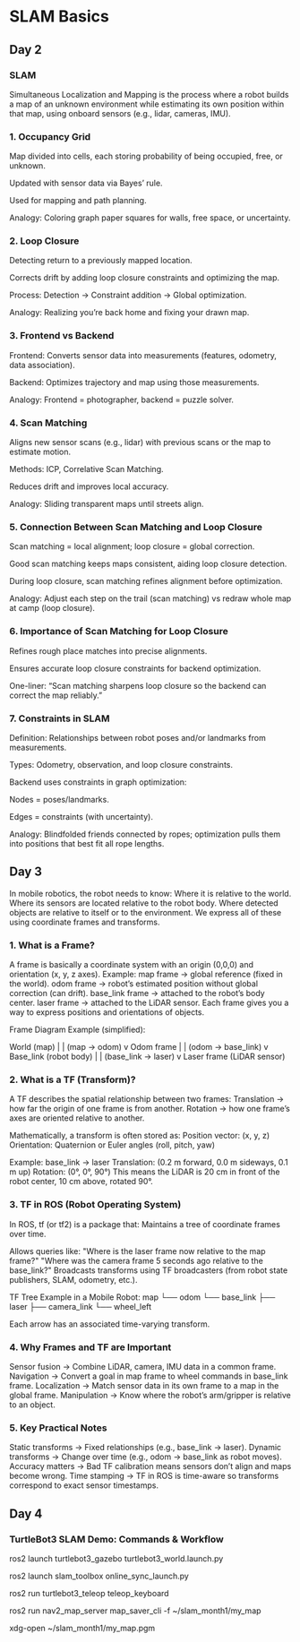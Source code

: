 # SLAM Basics
## Day 2
### SLAM
Simultaneous Localization and Mapping is the process where a robot builds a map of an unknown environment while estimating its own position within that map, using onboard sensors (e.g., lidar, cameras, IMU).

### 1. Occupancy Grid
Map divided into cells, each storing probability of being occupied, free, or unknown.

Updated with sensor data via Bayes’ rule.

Used for mapping and path planning.

Analogy: Coloring graph paper squares for walls, free space, or uncertainty.

### 2. Loop Closure
Detecting return to a previously mapped location.

Corrects drift by adding loop closure constraints and optimizing the map.

Process: Detection → Constraint addition → Global optimization.

Analogy: Realizing you’re back home and fixing your drawn map.

### 3. Frontend vs Backend
Frontend: Converts sensor data into measurements (features, odometry, data association).

Backend: Optimizes trajectory and map using those measurements.

Analogy: Frontend = photographer, backend = puzzle solver.

### 4. Scan Matching
Aligns new sensor scans (e.g., lidar) with previous scans or the map to estimate motion.

Methods: ICP, Correlative Scan Matching.

Reduces drift and improves local accuracy.

Analogy: Sliding transparent maps until streets align.

### 5. Connection Between Scan Matching and Loop Closure
Scan matching = local alignment; loop closure = global correction.

Good scan matching keeps maps consistent, aiding loop closure detection.

During loop closure, scan matching refines alignment before optimization.

Analogy: Adjust each step on the trail (scan matching) vs redraw whole map at camp (loop closure).

### 6. Importance of Scan Matching for Loop Closure
Refines rough place matches into precise alignments.

Ensures accurate loop closure constraints for backend optimization.

One-liner: “Scan matching sharpens loop closure so the backend can correct the map reliably.”

### 7. Constraints in SLAM
Definition: Relationships between robot poses and/or landmarks from measurements.

Types: Odometry, observation, and loop closure constraints.

Backend uses constraints in graph optimization:

Nodes = poses/landmarks.

Edges = constraints (with uncertainty).

Analogy: Blindfolded friends connected by ropes; optimization pulls them into positions that best fit all rope lengths.

## Day 3
In mobile robotics, the robot needs to know:
Where it is relative to the world.
Where its sensors are located relative to the robot body.
Where detected objects are relative to itself or to the environment.
We express all of these using coordinate frames and transforms.

### 1. What is a Frame?
A frame is basically a coordinate system with an origin (0,0,0) and orientation (x, y, z axes).
Example:
map frame → global reference (fixed in the world).
odom frame → robot’s estimated position without global correction (can drift).
base_link frame → attached to the robot’s body center.
laser frame → attached to the LiDAR sensor.
Each frame gives you a way to express positions and orientations of objects.

Frame Diagram Example (simplified):

World (map)
  |
  |  (map -> odom)
  v
Odom frame
  |
  |  (odom -> base_link)
  v
Base_link (robot body)
  |
  |  (base_link -> laser)
  v
Laser frame (LiDAR sensor)

### 2. What is a TF (Transform)?
A TF describes the spatial relationship between two frames:
Translation → how far the origin of one frame is from another.
Rotation → how one frame’s axes are oriented relative to another.

Mathematically, a transform is often stored as:
Position vector: (x, y, z)
Orientation: Quaternion or Euler angles (roll, pitch, yaw)

Example:
base_link → laser
Translation: (0.2 m forward, 0.0 m sideways, 0.1 m up)
Rotation: (0°, 0°, 90°)
This means the LiDAR is 20 cm in front of the robot center, 10 cm above, rotated 90°.

### 3. TF in ROS (Robot Operating System)
In ROS, tf (or tf2) is a package that:
Maintains a tree of coordinate frames over time.

Allows queries like:
"Where is the laser frame now relative to the map frame?"
"Where was the camera frame 5 seconds ago relative to the base_link?"
Broadcasts transforms using TF broadcasters (from robot state publishers, SLAM, odometry, etc.).

TF Tree Example in a Mobile Robot:
map
 └── odom
      └── base_link
           ├── laser
           ├── camera_link
           └── wheel_left

Each arrow has an associated time-varying transform.

### 4. Why Frames and TF are Important
Sensor fusion → Combine LiDAR, camera, IMU data in a common frame.
Navigation → Convert a goal in map frame to wheel commands in base_link frame.
Localization → Match sensor data in its own frame to a map in the global frame.
Manipulation → Know where the robot’s arm/gripper is relative to an object.

### 5. Key Practical Notes
Static transforms → Fixed relationships (e.g., base_link → laser).
Dynamic transforms → Change over time (e.g., odom → base_link as robot moves).
Accuracy matters → Bad TF calibration means sensors don’t align and maps become wrong.
Time stamping → TF in ROS is time-aware so transforms correspond to exact sensor timestamps.

## Day 4
### TurtleBot3 SLAM Demo: Commands & Workflow
<!-- Launch TurtleBot3 simulation -->
ros2 launch turtlebot3_gazebo turtlebot3_world.launch.py

<!-- Launch SLAM Toolbox (sync mode) -->
ros2 launch slam_toolbox online_sync_launch.py

<!-- Teleop to build map -->
ros2 run turtlebot3_teleop teleop_keyboard

<!-- Save map -->
ros2 run nav2_map_server map_saver_cli -f ~/slam_month1/my_map

<!-- View map image -->
xdg-open ~/slam_month1/my_map.pgm
